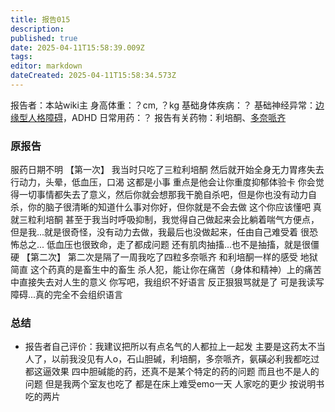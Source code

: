 ```yaml
---
title: 报告015
description: 
published: true
date: 2025-04-11T15:58:39.009Z
tags: 
editor: markdown
dateCreated: 2025-04-11T15:58:34.573Z
---
```


﻿报告者：本站wiki主
身高体重：？cm, ？kg
基础身体疾病：？
基础神经异常：[边缘型人格障碍](/BPD/)，ADHD
日常用药：？
报告有关药物：利培酮、[多奈哌齐](/ChEI/)

### 原报告
服药日期不明
【第一次】
我当时只吃了三粒利培酮
然后就开始全身无力胃疼失去行动力，头晕，低血压，口渴
这都是小事
重点是他会让你重度抑郁体验卡
你会觉得一切事情都失去了意义，然后你就会想那我干脆自杀吧，但是你也没有动力自杀，你的脑子很清晰的知道什么事对你好，但你就是不会去做
这个你应该懂吧
真就三粒利培酮
甚至于我当时呼吸抑制，我觉得自己做起来会比躺着喘气方便点，但是我...就是很奇怪，没有动力去做，我最后也没做起来，任由自己难受着
很恐怖总之...
低血压也很致命，走了都成问题
还有肌肉抽搐...也不是抽搐，就是很僵硬
【第二次】
第二次是隔了一周我吃了四粒多奈哌齐
和利培酮一样的感受
地狱简直
这个药真的是畜生中的畜生
杀人犯，能让你在痛苦（身体和精神）上的痛苦中直接失去对人生的意义
你写吧，我组织不好语言
反正狠狠骂就是了
可是我读写障碍...真的完全不会组织语言

### 总结
- 报告者自己评价：我建议把所以有点名气的人都拉上一起发 主要是这药太不当人了，以前我没见有人o，石山胆碱，利培酮，多奈哌齐，氨磺必利我都吃过 都这逼效果 四中胆碱能的药，还真不是某个特定的药的问题 而且也不是人的问题 但是我两个室友也吃了 都是在床上难受emo一天 人家吃的更少 按说明书吃的两片
